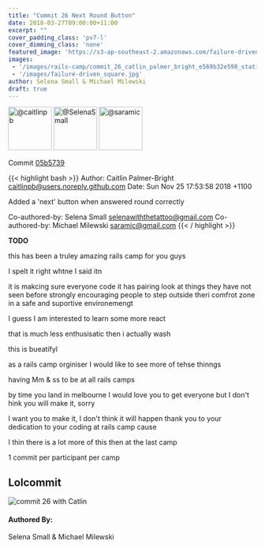 ```yaml
---
title: "Commit 26 Next Round Button"
date: 2018-03-27T09:00:00+11:00
excerpt: ""
cover_padding_class: 'pv7-l'
cover_dimming_class: 'none'
featured_image: 'https://s3-ap-southeast-2.amazonaws.com/failure-driven-blog/railscamp-24-woodfield-hobart/commit_26_catlin_palmer_bright_e569b32e598.gif'
images:
 - '/images/rails-camp/commit_26_catlin_palmer_bright_e569b32e598_static.jpg'
 - '/images/failure-driven_square.jpg'
author: Selena Small & Michael Milewski 
draft: true
---
```


<img alt="@caitlinpb" src="//github.com/caitlinpb.png" style="display: inline; width: 88px;" height="88" />
<img alt="@SelenaSmall" src="//github.com/SelenaSmall.png" style="display: inline; width: 88px;" height="88" />
<img alt="@saramic" src="//github.com/saramic.png" style="display: inline; width: 88px;" height="88" />

Commit [05b5739](https://github.com/failure-driven/railscamp-search-term/commit/05b57398752f0714353af722458672b1eb6af370)

{{< highlight bash >}}
Author: Caitlin Palmer-Bright <caitlinpb@users.noreply.github.com>
Date:   Sun Nov 25 17:53:58 2018 +1100

Added a 'next' button when answered round correctly

Co-authored-by: Selena Small <selenawiththetattoo@gmail.com>
Co-authored-by: Michael Milewski <saramic@gmail.com>
{{< / highlight >}}

**TODO**

this has been a truley amazing rails camp for you guys

I spelt it right whtne I said itn

it is makcing sure everyone code
it has pairing
look at things they have not seen before
strongly encouraging people to step outside theri comfrot zone in a safe and
suportive environemengt

I guess I am interested to learn some more react

that is much less enthusisatic then i actually wash

this is bueatifyl

as a rails camp orginiser I would like to see more of tehse thinngs

having Mm & ss to be at all rails camps

by time you land in melbourne I would love you to get everyone but I don't
hink you will make it, sorry

I want you to make it, I don't think it will happen
thank you to your dedication to your coding at rails camp cause

I thin there is a lot more of this then at the last camp

1 commit per participant per camp

## Lolcommit

![commit 26 with Catlin](https://s3-ap-southeast-2.amazonaws.com/failure-driven-blog/railscamp-24-woodfield-hobart/commit_26_catlin_palmer_bright_e569b32e598.gif)

#### Authored By:

Selena Small & Michael Milewski
